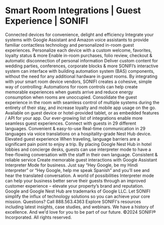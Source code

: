 # Smart Room Integrations | Guest Experience | SONIFI

Connected devices for convenience, delight and efficiency
Integrate your systems with Google Assistant and Amazon voice assistants to provide familiar contactless technology and personalized in-room guest experiences.
Personalize each device with a custom welcome, favorites, loyalty status & more
Enable in-room purchases, folio review, checkout & automatic disconnection of personal information
Deliver custom content for wedding parties, conferences, corporate blocks & more
SONIFI’s interactive system can interface with building automation system (BAS) components, without the need for any additional hardware in guest rooms.
By integrating with your smart room device vendors, SONIFI creates a cohesive, simple way of controlling:
Automations for room controls can help create memorable experiences when guests arrive and reduce energy consumption when rooms are unoccupied.
Consolidate the guest experience in the room with seamless control of multiple systems during the entirety of their stay, and increase loyalty and mobile app usage on the go.
Available on guest device or hotel-provided tablet, or as embedded features / API for your app.
Our ever-growing list of integrations enable more seamless guest experiences.
Connect with guests in 29 different languages.
Convenient & easy-to-use
Real-time communication in 29 languages via voice translations on a hospitality-grade Nest Hub device.
Elevated guest experience
When traveling, language barriers are a significant pain point to enjoy a trip. By placing Google Nest Hub in hotel lobbies and concierge desks, guests can use interpreter mode to have a free-flowing conversation with the staff in their own language.
Consistent & reliable service
Create memorable guest interactions with Google Assistant Interpreter Mode for business. Just say “Hey Google, be my Hindi interpreter” or “Hey Google, help me speak Spanish” and you’ll see and hear the translated conversation.
A world of possibilities
Interpreter mode can help your business better serve their guests through an improved customer experience – elevate your property’s brand and reputation.
Google and Google Nest Hub are trademarks of Google LLC.
Let SONIFI simplify the influx of technology solutions so you can achieve your core mission.
Questions? Call 888.563.4363
Explore SONIFI's resources including latest insights, case studies, and webinars.
We have a history of excellence. And we'd love for you to be part of our future.
©2024 SONIFI® Incorporated. All rights reserved.